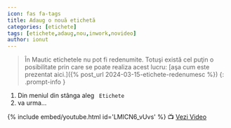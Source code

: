 ```yaml
---
icon: fas fa-tags
title: Adaug o nouă etichetă
categories: [etichete]
tags: [etichete,adaug,nou,inwork,novideo]
author: ionut
---
```


> În Mautic etichetele nu pot fi redenumite. Totuşi există cel puţin o posibilitate prin care se poate realiza acest lucru: [aşa cum este prezentat aici.]({% post_url 2024-03-15-etichete-redenumesc %})
{: .prompt-info }

1. Din meniul din stânga aleg <i class='fas fa-tags'></i>` Etichete`
1. va urma...

[//]: # (Comming soon video)

{% include embed/youtube.html id='LMlCN6_vUvs' %}
📺 [Vezi Video](https://www.youtube.com/watch?v=LMlCN6_vUvs)
